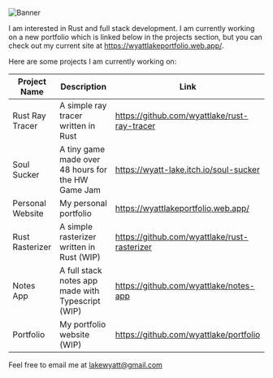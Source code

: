 ![Banner](https://i.imgur.com/G91dRpC.png)

I am interested in Rust and full stack development. I am currently working on a new portfolio which is linked below in the projects section, but you can check out my current site at https://wyattlakeportfolio.web.app/.

Here are some projects I am currently working on:

| Project Name     | Description                                        | Link                                         |
|------------------|----------------------------------------------------|----------------------------------------------|
| Rust Ray Tracer  | A simple ray tracer written in Rust                | https://github.com/wyattlake/rust-ray-tracer |
| Soul Sucker      | A tiny game made over 48 hours for the HW Game Jam | https://wyatt-lake.itch.io/soul-sucker       |
| Personal Website | My personal portfolio                              | https://wyattlakeportfolio.web.app/          |
| Rust Rasterizer  | A simple rasterizer written in Rust (WIP)          | https://github.com/wyattlake/rust-rasterizer |
| Notes App        | A full stack notes app made with Typescript (WIP)  | https://github.com/wyattlake/notes-app       |
| Portfolio        | My portfolio website (WIP)                         | https://github.com/wyattlake/portfolio       |

Feel free to email me at lakewyatt@gmail.com
